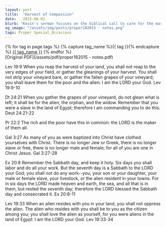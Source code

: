 ```yaml
---
layout: post
title:  "Harvest of Compassion"
date:   2015-08-02
blurb: "Kevin's sermon focuses on the biblical call to care for the marginalized, drawing from Leviticus 19 and Deuteronomy 24, which instruct the faithful to leave the edges of their harvest for the poor and the alien. He emphasizes the importance of remembering one's own past hardships to foster empathy and kindness towards others. The sermon also touches on the unity in Christ, as expressed in Galatians 3, and the sanctity of the Sabbath from Exodus 20."
og_image: "/assets/img/posts/proper182015 - notes.png"
tags: Proper Special_Occasions
---    
```

<div class="tag-pills">
  {% for tag in page.tags %}
    {% capture tag_name %}{{ tag }}{% endcapture %}
    <a href="{{ site.baseurl }}/tag/{{ tag_name | slugify }}" class="tag-pill">{{ tag_name }}</a>
  {% endfor %}
</div>
[Original PDF](/assets/pdf/proper182015 - notes.pdf)

Lev 19:9 When you reap the harvest of your land, you shall not reap to the very edges of your field, or gather the gleanings of your harvest. You shall not strip your vineyard bare, or gather the fallen grapes of your vineyard; you shall leave them for the poor and the alien: I am the LORD your God. Lev 19:9-10

Dt 24:21 When you gather the grapes of your vineyard, do not glean what is left; it shall be for the alien, the orphan, and the widow. Remember that you were a slave in the land of Egypt; therefore I am commanding you to do this. Deut 24:21-22

Pr 22:2 The rich and the poor have this in common: the LORD is the maker of them all.

Gal 3:27 As many of you as were baptized into Christ have clothed yourselves with Christ. There is no longer Jew or Greek, there is no longer slave or free, there is no longer male and female; for all of you are one in Christ Jesus. Gal 3:27-28

Ex 20:8 Remember the Sabbath day, and keep it holy. Six days you shall labor and do all your work. But the seventh day is a Sabbath to the LORD your God; you shall not do any work--you, your son or your daughter, your male or female slave, your livestock, or the alien resident in your towns. For in six days the LORD made heaven and earth, the sea, and all that is in them, but rested the seventh day; therefore the LORD blessed the Sabbath day and consecrated it. Ex 20:8-11

Lev 19:33 When an alien resides with you in your land, you shall not oppress the alien. The alien who resides with you shall be to you as the citizen among you; you shall love the alien as yourself, for you were aliens in the land of Egypt: I am the LORD your God. Lev 19:33-34
